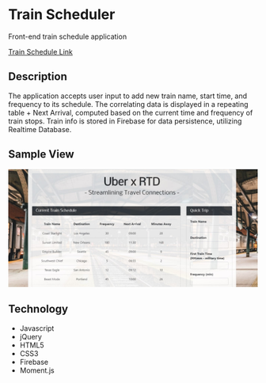 # Train Scheduler

Front-end train schedule application

[Train Schedule Link](https://daynalaurenc.github.io/TrainScheduler/ "Train-Schedule Link")

## Description
The application accepts user input to add new train name, start time, and frequency to its schedule. The correlating data is displayed in a repeating table + Next Arrival, computed based on the current time and frequency of train stops. Train info is stored in Firebase for data persistence, utilizing Realtime Database. 

## Sample View

![Train Schedule App Screenshot](/assets/images/screenshot.jpg/)

## Technology

+ Javascript
+ jQuery
+ HTML5
+ CSS3
+ Firebase
+ Moment.js
